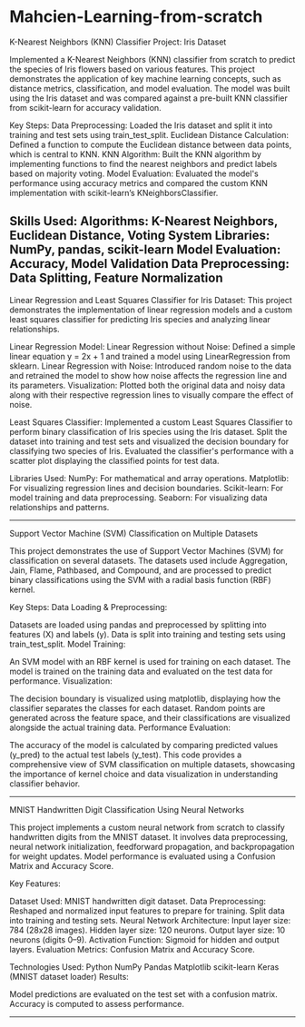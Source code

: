 # Mahcien-Learning-from-scratch

K-Nearest Neighbors (KNN) Classifier Project: Iris Dataset

Implemented a K-Nearest Neighbors (KNN) classifier from scratch to predict the species of Iris flowers based on various features. This project demonstrates the application of key machine learning concepts, such as distance metrics, classification, and model evaluation. The model was built using the Iris dataset and was compared against a pre-built KNN classifier from scikit-learn for accuracy validation.

Key Steps:
Data Preprocessing: Loaded the Iris dataset and split it into training and test sets using train_test_split.
Euclidean Distance Calculation: Defined a function to compute the Euclidean distance between data points, which is central to KNN.
KNN Algorithm: Built the KNN algorithm by implementing functions to find the nearest neighbors and predict labels based on majority voting.
Model Evaluation: Evaluated the model's performance using accuracy metrics and compared the custom KNN implementation with scikit-learn’s KNeighborsClassifier.

Skills Used:
Algorithms: K-Nearest Neighbors, Euclidean Distance, Voting System
Libraries: NumPy, pandas, scikit-learn
Model Evaluation: Accuracy, Model Validation
Data Preprocessing: Data Splitting, Feature Normalization
--------------------------------------------------------------------------------------------------------------------------------------------------------


Linear Regression and Least Squares Classifier for Iris Dataset:
This project demonstrates the implementation of linear regression models and a custom least squares classifier for predicting Iris species and analyzing linear relationships.

Linear Regression Model:
Linear Regression without Noise: Defined a simple linear equation y = 2x + 1 and trained a model using LinearRegression from sklearn.
Linear Regression with Noise: Introduced random noise to the data and retrained the model to show how noise affects the regression line and its parameters.
Visualization: Plotted both the original data and noisy data along with their respective regression lines to visually compare the effect of noise.

Least Squares Classifier:
Implemented a custom Least Squares Classifier to perform binary classification of Iris species using the Iris dataset.
Split the dataset into training and test sets and visualized the decision boundary for classifying two species of Iris.
Evaluated the classifier's performance with a scatter plot displaying the classified points for test data.

Libraries Used:
NumPy: For mathematical and array operations.
Matplotlib: For visualizing regression lines and decision boundaries.
Scikit-learn: For model training and data preprocessing.
Seaborn: For visualizing data relationships and patterns.

---------------------------------------------------------------------------------------------------------------------

Support Vector Machine (SVM) Classification on Multiple Datasets

This project demonstrates the use of Support Vector Machines (SVM) for classification on several datasets. The datasets used include Aggregation, Jain, Flame, Pathbased, and Compound, and are processed to predict binary classifications using the SVM with a radial basis function (RBF) kernel.

Key Steps:
Data Loading & Preprocessing:

Datasets are loaded using pandas and preprocessed by splitting into features (X) and labels (y).
Data is split into training and testing sets using train_test_split.
Model Training:

An SVM model with an RBF kernel is used for training on each dataset.
The model is trained on the training data and evaluated on the test data for performance.
Visualization:

The decision boundary is visualized using matplotlib, displaying how the classifier separates the classes for each dataset.
Random points are generated across the feature space, and their classifications are visualized alongside the actual training data.
Performance Evaluation:

The accuracy of the model is calculated by comparing predicted values (y_pred) to the actual test labels (y_test).
This code provides a comprehensive view of SVM classification on multiple datasets, showcasing the importance of kernel choice and data visualization in understanding classifier behavior.



_______________________________________________________________________________________________________________________________________________________________________

MNIST Handwritten Digit Classification Using Neural Networks


This project implements a custom neural network from scratch to classify handwritten digits from the MNIST dataset. It involves data preprocessing, neural network initialization, feedforward propagation, and backpropagation for weight updates. Model performance is evaluated using a Confusion Matrix and Accuracy Score.

Key Features:

Dataset Used: MNIST handwritten digit dataset.
Data Preprocessing:
Reshaped and normalized input features to prepare for training.
Split data into training and testing sets.
Neural Network Architecture:
Input layer size: 784 (28x28 images).
Hidden layer size: 120 neurons.
Output layer size: 10 neurons (digits 0–9).
Activation Function: Sigmoid for hidden and output layers.
Evaluation Metrics: Confusion Matrix and Accuracy Score.

Technologies Used:
Python
NumPy
Pandas
Matplotlib
scikit-learn
Keras (MNIST dataset loader)
Results:

Model predictions are evaluated on the test set with a confusion matrix.
Accuracy is computed to assess performance.
________________________________________________________________________________________________________________

